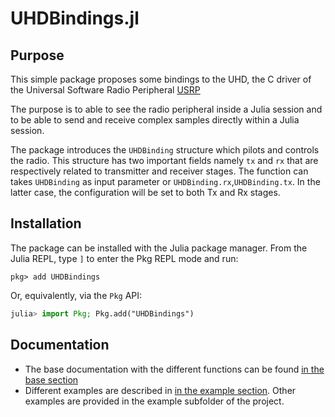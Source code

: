 # UHDBindings.jl


## Purpose 

This simple package proposes some bindings to the UHD, the C driver of the Universal Software Radio Peripheral [USRP](https://files.ettus.com/manual/) 

The purpose is to able to see the radio peripheral inside a Julia session and to be able to send and receive complex samples directly within a Julia session. 

The package introduces the `UHDBinding` structure which pilots and controls the radio. This structure has two important fields namely `tx` and `rx` that are respectively related to transmitter and receiver stages.
The function can takes `UHDBinding` as input parameter or `UHDBinding.rx`,`UHDBinding.tx`. In the latter case, the configuration will be set to both Tx and Rx stages.

## Installation

The package can be installed with the Julia package manager.
From the Julia REPL, type `]` to enter the Pkg REPL mode and run:

```
pkg> add UHDBindings
```

Or, equivalently, via the `Pkg` API:

```julia
julia> import Pkg; Pkg.add("UHDBindings")
```


## Documentation 


- The base documentation with the different functions can be found [in the base section](base.md)
- Different examples are described in [in the example section](examples.md). Other examples are provided in the example subfolder of the project. 
